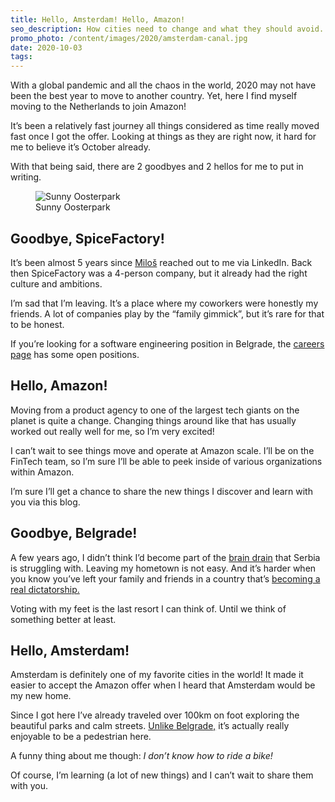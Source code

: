 ```yaml
---
title: Hello, Amsterdam! Hello, Amazon!
seo_description: How cities need to change and what they should avoid.
promo_photo: /content/images/2020/amsterdam-canal.jpg
date: 2020-10-03
tags:
---
```


With a global pandemic and all the chaos in the world, 2020 may not have been the best year to move to another country. Yet, here I find myself moving to the Netherlands to join Amazon!

It’s been a relatively fast journey all things considered as time really moved fast once I got the offer. Looking at things as they are right now, it hard for me to believe it’s October already.

With that being said, there are 2 goodbyes and 2 hellos for me to put in writing.

<figure class="blog-post-image"><img src="/content/images/2020/sunny-osterpark.jpg" alt="Sunny Oosterpark" /><figcaption>Sunny Oosterpark</figcaption></figure>

## Goodbye, SpiceFactory!  

It’s been almost 5 years since [Miloš](https://www.linkedin.com/in/miloszikic/) reached out to me via LinkedIn. Back then SpiceFactory was a 4-person company, but it already had the right culture and ambitions.

I’m sad that I’m leaving. It’s a place where my coworkers were honestly my friends. A lot of companies play by the “family gimmick”, but it’s rare for that to be honest.

If you’re looking for a software engineering position in Belgrade, the [careers page](https://spicefactory.co/careers/) has some open positions.

## Hello, Amazon!

Moving from a product agency to one of the largest tech giants on the planet is quite a change. Changing things around like that has usually worked out really well for me, so I’m very excited!

I can’t wait to see things move and operate at Amazon scale. I’ll be on the FinTech team, so I’m sure I’ll be able to peek inside of various organizations within Amazon.
 
I’m sure I’ll get a chance to share the new things I discover and learn with you via this blog.

## Goodbye, Belgrade!

A few years ago, I didn’t think I’d become part of the [brain drain](https://europeanwesternbalkans.com/2018/12/25/brain-drain-important-migration-issue-western-balkans/) that Serbia is struggling with. Leaving my hometown is not easy. And it’s harder when you know you’ve left your family and friends in a country that’s [becoming a real dictatorship.](https://www.euractiv.com/section/enlargement/opinion/the-dictatorship-next-door-why-serbias-regime-threatens-europes-credibility/) 

Voting with my feet is the last resort I can think of. Until we think of something better at least.

## Hello, Amsterdam!

Amsterdam is definitely one of my favorite cities in the world! It made it easier to accept the Amazon offer when I heard that Amsterdam would be my new home.

Since I got here I’ve already traveled over 100km on foot exploring the beautiful parks and calm streets. [Unlike Belgrade,](/2020/less-cars-more-trees) it’s actually really enjoyable to be a pedestrian here.

A funny thing about me though: _I don’t know how to ride a bike!_ 

Of course, I’m learning (a lot of new things) and I can’t wait to share them with you.
